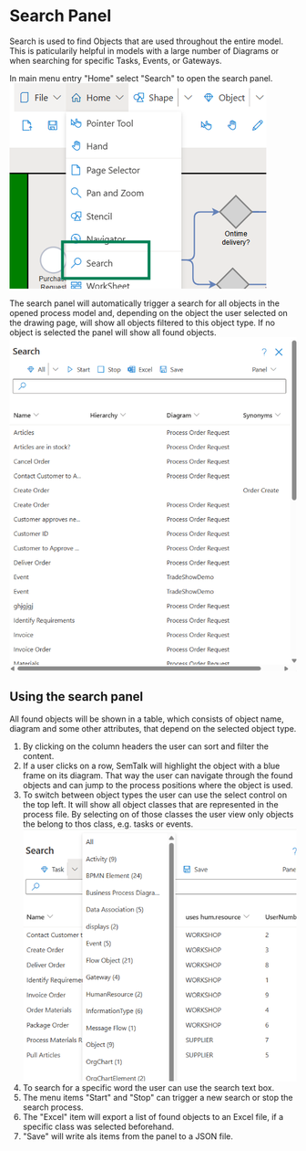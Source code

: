 # Search Panel

Search is used to find Objects that are used throughout the entire model. This is paticularily helpful in models with a large number of Diagrams or when searching for specific Tasks, Events, or Gateways.

In main menu entry "Home" select "Search" to open the search panel.
![Open Search Panel](images/searchopen.png)

The search panel will automatically trigger a search for all objects in the opened process model and, depending on the object the user selected on the drawing page, will show all objects filtered to this object type. If no object is selected the panel will show all found objects.
![Search Panel UI](images/searchpanel.png)

## Using the search panel

All found objects will be shown in a table, which consists of object name, diagram and some other attributes, that depend on the selected object type. 

1. By clicking on the column headers the user can sort and filter the content.
2. If a user clicks on a row, SemTalk will highlight the object with a blue frame on its diagram. That way the user can navigate through the found objects and can jump to the process positions where the object is used.
3. To switch between object types the user can use the select control on the top left. It will show all object classes that are represented in the process file. By selecting on of those classes the user view only objects the belong to thos class, e.g. tasks or events.
![Search: Switch Class](images/searchselecttype.png)
4. To search for a specific word the user can use the search text box.
5. The menu items "Start" and "Stop" can trigger a new search or stop the search process.
6. The "Excel" item will export a list of found objects to an Excel file, if a specific class was selected beforehand.
7. "Save" will write als items from the panel to a JSON file.
